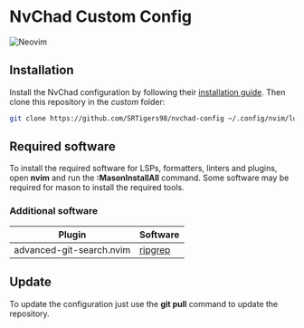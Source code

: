 # NvChad Custom Config

![Neovim](https://img.shields.io/badge/NeoVim-%2357A143.svg?&style=for-the-badge&logo=neovim&logoColor=white)

## Installation

Install the NvChad configuration by following their [installation guide](https://nvchad.com/docs/quickstart/install).
Then clone this repository in the _custom_ folder:

```bash
git clone https://github.com/SRTigers98/nvchad-config ~/.config/nvim/lua/custom --depth 1
```

## Required software

To install the required software for LSPs, formatters, linters and plugins, open **nvim** and run the **:MasonInstallAll** command.
Some software may be required for mason to install the required tools.

### Additional software

| Plugin                   | Software                                         |
| ------------------------ | ------------------------------------------------ |
| advanced-git-search.nvim | [ripgrep](https://github.com/BurntSushi/ripgrep) |

## Update

To update the configuration just use the **git pull** command to update the repository.
